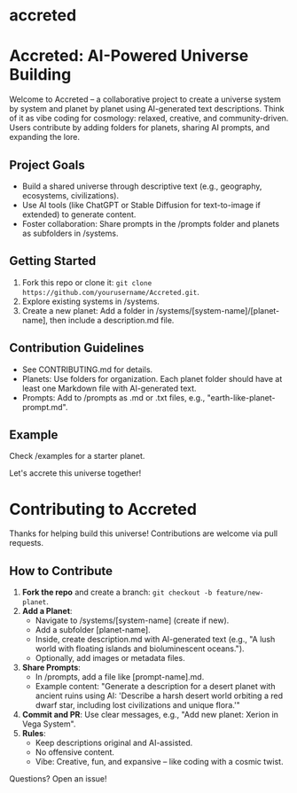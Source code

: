 # accreted

# Accreted: AI-Powered Universe Building

Welcome to Accreted – a collaborative project to create a universe system by system and planet by planet using AI-generated text descriptions. Think of it as vibe coding for cosmology: relaxed, creative, and community-driven. Users contribute by adding folders for planets, sharing AI prompts, and expanding the lore.

## Project Goals
- Build a shared universe through descriptive text (e.g., geography, ecosystems, civilizations).
- Use AI tools (like ChatGPT or Stable Diffusion for text-to-image if extended) to generate content.
- Foster collaboration: Share prompts in the /prompts folder and planets as subfolders in /systems.

## Getting Started
1. Fork this repo or clone it: `git clone https://github.com/yourusername/Accreted.git`.
2. Explore existing systems in /systems.
3. Create a new planet: Add a folder in /systems/[system-name]/[planet-name], then include a description.md file.

## Contribution Guidelines
- See CONTRIBUTING.md for details.
- Planets: Use folders for organization. Each planet folder should have at least one Markdown file with AI-generated text.
- Prompts: Add to /prompts as .md or .txt files, e.g., "earth-like-planet-prompt.md".

## Example
Check /examples for a starter planet.

Let's accrete this universe together!

# Contributing to Accreted

Thanks for helping build this universe! Contributions are welcome via pull requests.

## How to Contribute
1. **Fork the repo** and create a branch: `git checkout -b feature/new-planet`.
2. **Add a Planet**:
   - Navigate to /systems/[system-name] (create if new).
   - Add a subfolder [planet-name].
   - Inside, create description.md with AI-generated text (e.g., "A lush world with floating islands and bioluminescent oceans.").
   - Optionally, add images or metadata files.
3. **Share Prompts**:
   - In /prompts, add a file like [prompt-name].md.
   - Example content: "Generate a description for a desert planet with ancient ruins using AI: 'Describe a harsh desert world orbiting a red dwarf star, including lost civilizations and unique flora.'"
4. **Commit and PR**: Use clear messages, e.g., "Add new planet: Xerion in Vega System".
5. **Rules**:
   - Keep descriptions original and AI-assisted.
   - No offensive content.
   - Vibe: Creative, fun, and expansive – like coding with a cosmic twist.

Questions? Open an issue!
